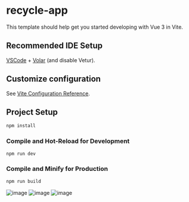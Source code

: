 # recycle-app

This template should help get you started developing with Vue 3 in Vite.

## Recommended IDE Setup

[VSCode](https://code.visualstudio.com/) + [Volar](https://marketplace.visualstudio.com/items?itemName=Vue.volar) (and disable Vetur).

## Customize configuration

See [Vite Configuration Reference](https://vite.dev/config/).

## Project Setup

```sh
npm install
```

### Compile and Hot-Reload for Development

```sh
npm run dev
```

### Compile and Minify for Production

```sh
npm run build
```
![image](https://github.com/user-attachments/assets/884f52c8-f938-4c20-be03-d0c89b7d29ea)
![image](https://github.com/user-attachments/assets/fbefe817-7999-4c7c-b892-c16a01349c76)
![image](https://github.com/user-attachments/assets/e5400e6d-f436-4d36-bf04-51d85c4fa024)



